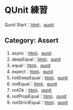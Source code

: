 # QUnit 練習

Qunit Start：[html](https://github.com/MckeyHong/mk_QUnit/blob/master/demo_qunit.html)、[qunit](https://github.com/MckeyHong/mk_QUnit/blob/master/demo_qunit.js)

## Category: Assert ##
1. async：[html](https://github.com/MckeyHong/mk_QUnit/blob/master/assert/demo_async.html)、[qunit](https://github.com/MckeyHong/mk_QUnit/blob/master/assert/qunit/demo_async.js)
2. deepEqual：[html](https://github.com/MckeyHong/mk_QUnit/blob/master/assert/demo_deepEqual.html)、[qunit](https://github.com/MckeyHong/mk_QUnit/blob/master/assert/qunit/demo_deepEqual.js)
3. equal：[html](https://github.com/MckeyHong/mk_QUnit/blob/master/assert/demo_equal.html)、[qunit](https://github.com/MckeyHong/mk_QUnit/blob/master/assert/qunit/demo_equal.js)
4. expect：[html](https://github.com/MckeyHong/mk_QUnit/blob/master/assert/demo_expect.html)、[qunit](https://github.com/MckeyHong/mk_QUnit/blob/master/assert/qunit/demo_expect.js)
5. notDeepEqual：[html](https://github.com/MckeyHong/mk_QUnit/blob/master/assert/demo_notDeepEqual.html)、[qunit](https://github.com/MckeyHong/mk_QUnit/blob/master/assert/qunit/demo_notDeepEqual.js)
6. notEqual：[html](https://github.com/MckeyHong/mk_QUnit/blob/master/assert/demo_notEqual.html)、[qunit](https://github.com/MckeyHong/mk_QUnit/blob/master/assert/qunit/demo_notEqual.js)
7. notOk：[html](https://github.com/MckeyHong/mk_QUnit/blob/master/assert/demo_notOk.html)、[qunit](https://github.com/MckeyHong/mk_QUnit/blob/master/assert/qunit/demo_notOk.js)
8. notPropEqual：[html](https://github.com/MckeyHong/mk_QUnit/blob/master/assert/demo_notPropEqual.html)、[qunit](https://github.com/MckeyHong/mk_QUnit/blob/master/assert/qunit/demo_notPropEqual.js)
9. notStrictEqual：[html](https://github.com/MckeyHong/mk_QUnit/blob/master/assert/demo_notStrictEqual.html)、[qunit](https://github.com/MckeyHong/mk_QUnit/blob/master/assert/qunit/demo_notStrictEqual.js)